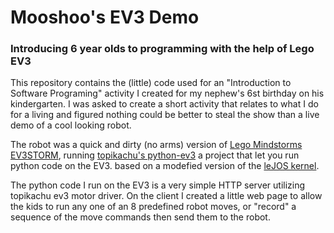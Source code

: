 Mooshoo's EV3 Demo
==========
### Introducing 6 year olds to programming with the help of Lego EV3

This repository contains the (little) code used for an "Introduction to Software Programing" activity I created for my nephew's 6st birthday on his kindergarten. I was asked to create a short activity that relates to what I do for a living and figured nothing could be better to steal the show than a live demo of a cool looking robot.

The robot was a quick and dirty (no arms) version of [Lego Mindstorms EV3STORM](http://www.lego.com/en-us/mindstorms), running [topikachu's python-ev3](https://github.com/topikachu/python-ev3) a project that let you run python code on the EV3. based on a modefied version of the [leJOS kernel](http://sourceforge.net/projects/lejos/).

The python code I run on the EV3 is a very simple HTTP server utilizing topikachu ev3 motor driver. On the client I created a little web page to allow the kids to run any one of an 8 predefined robot moves, or "record" a sequence of the move commands then send them to the robot.
